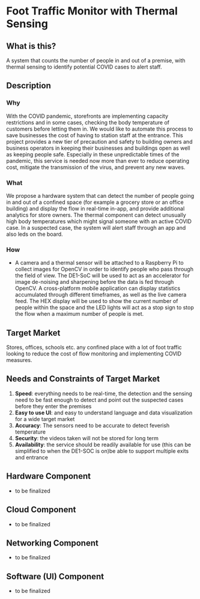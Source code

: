 # Foot Traffic Monitor with Thermal Sensing

## What is this?

A system that counts the number of people in and out of a premise, with thermal sensing to identify potential COVID cases to alert staff.

## Description

### Why

With the COVID pandemic, storefronts are implementing capacity restrictions and in some cases, checking the body temperature of customers before letting them in. We would like to automate this process to save businesses the cost of having to station staff at the entrance. This project provides a new tier of precaution and safety to building owners and business operators in keeping their businesses and buildings open as well as keeping people safe. Especially in these unpredictable times of the pandemic, this service is needed now more than ever to reduce operating cost, mitigate the transmission of the virus, and prevent any new waves.

### What

We propose a hardware system that can detect the number of people going in and out of a confined space (for example a grocery store or an office building) and display the flow in real-time in-app, and provide additional analytics for store owners. The thermal component can detect unusually high body temperatures which might signal someone with an active COVID case. In a suspected case, the system will alert staff through an app and also leds on the board. 

### How

- A camera and a thermal sensor will be attached to a Raspberry Pi to collect images for OpenCV in order to identify people who pass through the field of view. The DE1-SoC will be used to act as an accelerator for image de-noising and sharpening before the data is fed through OpenCV. A cross-platform mobile application can display statistics accumulated through different timeframes, as well as the live camera feed. The HEX display will be used to show the current number of people within the space and the LED lights will act as a stop sign to stop the flow when a maximum number of people is met. 

## Target Market

Stores, offices, schools etc. any confined place with a lot of foot traffic looking to reduce the cost of flow monitoring and implementing COVID measures.

## Needs and Constraints of Target Market 

1. **Speed**: everything needs to be real-time, the detection and the sensing need to be fast enough to detect and point out the suspected cases before they enter the premises
2. **Easy to use UI**: and easy to understand language and data visualization for a wide target market
3. **Accuracy**: The sensors need to be accurate to detect feverish temperature
4. **Security**: the videos taken will not be stored for long term 
5. **Availability**: the service should be readily available for use (this can be simplified to when the DE1-SOC is on)be able to support multiple exits and entrance

## Hardware Component

- to be finalized

## Cloud Component

- to be finalized

## Networking Component

- to be finalized

## Software (UI) Component

- to be finalized